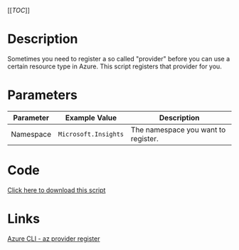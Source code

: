 [[_TOC_]]

# Description
Sometimes you need to register a so called "provider" before you can use a certain resource type in Azure. This script registers that provider for you.

# Parameters
| Parameter | Example Value | Description |
|--|--|--|
| Namespace | `Microsoft.Insights` | The namespace you want to register. |


# Code
[Click here to download this script](../../../../src/Resource-Provider/Register-Provider.ps1)

# Links

[Azure CLI - az provider register](https://docs.microsoft.com/en-us/cli/azure/provider?view=azure-cli-latest#az_provider_register)
